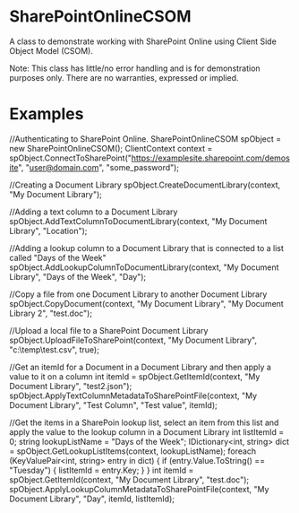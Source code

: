 # SharePointOnlineCSOM
A class to demonstrate working with SharePoint Online using Client Side Object Model (CSOM).

Note: This class has little/no error handling and is for demonstration purposes only. There are no warranties, expressed or implied.

# Examples

//Authenticating to SharePoint Online.
SharePointOnlineCSOM spObject = new SharePointOnlineCSOM();
ClientContext context = spObject.ConnectToSharePoint("https://examplesite.sharepoint.com/demosite", "user@domain.com", "some_password");

//Creating a Document Library
spObject.CreateDocumentLibrary(context, "My Document Library");

//Adding a text column to a Document Library
spObject.AddTextColumnToDocumentLibrary(context, "My Document Library", "Location");

//Adding a lookup column to a Document Library that is connected to a list called "Days of the Week"
spObject.AddLookupColumnToDocumentLibrary(context, "My Document Library", "Days of the Week", "Day");

//Copy a file from one Document Library to another Document Library
spObject.CopyDocument(context, "My Document Library", "My Document Library 2", "test.doc");

//Upload a local file to a SharePoint Document Library
spObject.UploadFileToSharePoint(context, "My Document Library", "c:\\temp\\test.csv", true);

//Get an itemId for a Document in a Document Library and then apply a value to it on a column
int itemId = spObject.GetItemId(context, "My Document Library", "test2.json");
spObject.ApplyTextColumnMetadataToSharePointFile(context, "My Document Library", "Test Column", "Test value", itemId);

//Get the items in a SharePoin lookup list, select an item from this list and apply the value to the lookup column in a Document Library
int listItemId = 0;
string lookupListName = "Days of the Week";
IDictionary<int, string> dict = spObject.GetLookupListItems(context, lookupListName);
foreach (KeyValuePair<int, string> entry in dict)
{
    if (entry.Value.ToString() == "Tuesday")
    {
        listItemId = entry.Key;
    }
}
int itemId = spObject.GetItemId(context, "My Document Library", "test.doc");
spObject.ApplyLookupColumnMetadataToSharePointFile(context, "My Document Library", "Day", itemId, listItemId);
